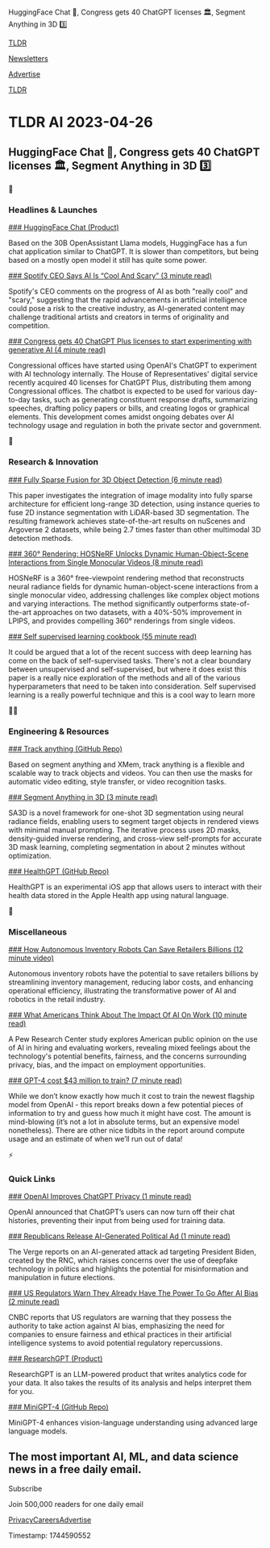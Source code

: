 HuggingFace Chat 🤖, Congress gets 40 ChatGPT licenses 🏛️, Segment Anything in 3D 3️⃣

[TLDR](/)

[Newsletters](/newsletters)

[Advertise](https://advertise.tldr.tech/)

[TLDR](/)

# TLDR AI 2023-04-26

## HuggingFace Chat 🤖, Congress gets 40 ChatGPT licenses 🏛️, Segment Anything in 3D 3️⃣

🚀

### Headlines & Launches

[### HuggingFace Chat (Product)](https://hf.co/chat?utm_source=tldrai)

Based on the 30B OpenAssistant Llama models, HuggingFace has a fun chat application similar to ChatGPT. It is slower than competitors, but being based on a mostly open model it still has quite some power.

[### Spotify CEO Says AI Is “Cool And Scary” (3 minute read)](https://techcrunch.com/2023/04/25/spotify-ceo-says-ai-progress-is-both-really-cool-and-scary-may-pose-risk-to-creative-industry/?utm_source=tldrai)

Spotify's CEO comments on the progress of AI as both "really cool" and "scary," suggesting that the rapid advancements in artificial intelligence could pose a risk to the creative industry, as AI-generated content may challenge traditional artists and creators in terms of originality and competition.

[### Congress gets 40 ChatGPT Plus licenses to start experimenting with generative AI (4 minute read)](https://fedscoop.com/congress-gets-40-chatgpt-plus-licenses/?utm_source=tldrai)

Congressional offices have started using OpenAI's ChatGPT to experiment with AI technology internally. The House of Representatives' digital service recently acquired 40 licenses for ChatGPT Plus, distributing them among Congressional offices. The chatbot is expected to be used for various day-to-day tasks, such as generating constituent response drafts, summarizing speeches, drafting policy papers or bills, and creating logos or graphical elements. This development comes amidst ongoing debates over AI technology usage and regulation in both the private sector and government.

🧠

### Research & Innovation

[### Fully Sparse Fusion for 3D Object Detection (6 minute read)](https://arxiv.org/abs/2304.12310?utm_source=tldrai)

This paper investigates the integration of image modality into fully sparse architecture for efficient long-range 3D detection, using instance queries to fuse 2D instance segmentation with LiDAR-based 3D segmentation. The resulting framework achieves state-of-the-art results on nuScenes and Argoverse 2 datasets, while being 2.7 times faster than other multimodal 3D detection methods.

[### 360° Rendering: HOSNeRF Unlocks Dynamic Human-Object-Scene Interactions from Single Monocular Videos (8 minute read)](https://showlab.github.io/HOSNeRF/?utm_source=tldrai)

HOSNeRF is a 360° free-viewpoint rendering method that reconstructs neural radiance fields for dynamic human-object-scene interactions from a single monocular video, addressing challenges like complex object motions and varying interactions. The method significantly outperforms state-of-the-art approaches on two datasets, with a 40%-50% improvement in LPIPS, and provides compelling 360° renderings from single videos.

[### Self supervised learning cookbook (55 minute read)](https://arxiv.org/abs/2304.12210?utm_source=tldrai)

It could be argued that a lot of the recent success with deep learning has come on the back of self-supervised tasks. There's not a clear boundary between unsupervised and self-supervised, but where it does exist this paper is a really nice exploration of the methods and all of the various hyperparameters that need to be taken into consideration. Self supervised learning is a really powerful technique and this is a cool way to learn more

👨‍💻

### Engineering & Resources

[### Track anything (GitHub Repo)](https://github.com/gaomingqi/Track-Anything?utm_source=tldrai)

Based on segment anything and XMem, track anything is a flexible and scalable way to track objects and videos. You can then use the masks for automatic video editing, style transfer, or video recognition tasks.

[### Segment Anything in 3D (3 minute read)](https://jumpat.github.io/SA3D/?utm_source=tldrai)

SA3D is a novel framework for one-shot 3D segmentation using neural radiance fields, enabling users to segment target objects in rendered views with minimal manual prompting. The iterative process uses 2D masks, density-guided inverse rendering, and cross-view self-prompts for accurate 3D mask learning, completing segmentation in about 2 minutes without optimization.

[### HealthGPT (GitHub Repo)](https://github.com/StanfordBDHG/HealthGPT?utm_source=tldrai)

HealthGPT is an experimental iOS app that allows users to interact with their health data stored in the Apple Health app using natural language.

🎁

### Miscellaneous

[### How Autonomous Inventory Robots Can Save Retailers Billions (12 minute video)](https://www.cnbc.com/video/2023/04/22/how-autonomous-inventory-robots-could-save-retailers-billions.html?utm_source=tldrai)

Autonomous inventory robots have the potential to save retailers billions by streamlining inventory management, reducing labor costs, and enhancing operational efficiency, illustrating the transformative power of AI and robotics in the retail industry.

[### What Americans Think About The Impact Of AI On Work (10 minute read)](https://www.pewresearch.org/internet/2023/04/20/ai-in-hiring-and-evaluating-workers-what-americans-think/?utm_source=tldrai)

A Pew Research Center study explores American public opinion on the use of AI in hiring and evaluating workers, revealing mixed feelings about the technology's potential benefits, fairness, and the concerns surrounding privacy, bias, and the impact on employment opportunities.

[### GPT-4 cost $43 million to train? (7 minute read)](https://epochai.org/trends?utm_source=tldrai)

While we don’t know exactly how much it cost to train the newest flagship model from OpenAI - this report breaks down a few potential pieces of information to try and guess how much it might have cost. The amount is mind-blowing (it’s not a lot in absolute terms, but an expensive model nonetheless). There are other nice tidbits in the report around compute usage and an estimate of when we’ll run out of data!

⚡️

### Quick Links

[### OpenAI Improves ChatGPT Privacy (1 minute read)](https://www.engadget.com/openai-improves-chatgpt-privacy-with-new-data-controls-174851274.html?src=rss?utm_source=tldrai)

OpenAI announced that ChatGPT’s users can now turn off their chat histories, preventing their input from being used for training data.

[### Republicans Release AI-Generated Political Ad (1 minute read)](https://www.theverge.com/2023/4/25/23697328/biden-reelection-rnc-ai-generated-attack-ad-deepfake?utm_source=tldrai)

The Verge reports on an AI-generated attack ad targeting President Biden, created by the RNC, which raises concerns over the use of deepfake technology in politics and highlights the potential for misinformation and manipulation in future elections.

[### US Regulators Warn They Already Have The Power To Go After AI Bias (2 minute read)](https://www.cnbc.com/2023/04/25/us-regulators-warn-they-already-have-the-power-to-go-after-ai-bias.html?utm_source=tldrai)

CNBC reports that US regulators are warning that they possess the authority to take action against AI bias, emphasizing the need for companies to ensure fairness and ethical practices in their artificial intelligence systems to avoid potential regulatory repercussions.

[### ResearchGPT (Product)](https://phasellm.com/researchgpt?utm_source=tldrai)

ResearchGPT is an LLM-powered product that writes analytics code for your data. It also takes the results of its analysis and helps interpret them for you.

[### MiniGPT-4 (GitHub Repo)](https://github.com/Vision-CAIR/MiniGPT-4?utm_source=tldrai)

MiniGPT-4 enhances vision-language understanding using advanced large language models.

## The most important AI, ML, and data science news in a free daily email.

Subscribe

Join 500,000 readers for one daily email

[Privacy](/privacy)[Careers](https://jobs.ashbyhq.com/tldr.tech)[Advertise](/ai/advertise)

Timestamp: 1744590552